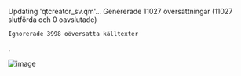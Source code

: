 
Updating 'qtcreator_sv.qm'...
    Genererade 11027 översättningar (11027 slutförda och 0 oavslutade)
    
    Ignorerade 3998 oöversatta källtexter

.

![image](https://github.com/user-attachments/assets/7d0fe944-7cec-46df-97f4-69c592842a91)
